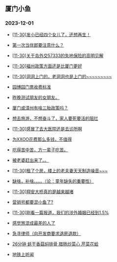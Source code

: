 ## 厦门小鱼 
### 2023-12-01

+ [[11-30]发小已经四个女儿了，还想再生！](http://bbs.xmfish.com/read-htm-tid-18113798.html)

+ [第一次当伴郎要注意什么？](http://bbs.xmfish.com/read-htm-tid-18113627.html)

+ [[11-30]关于岛外交57333的失地保险的高明见解](http://bbs.xmfish.com/read-htm-tid-18113658.html)

+ [[11-30]福州政策方面还是比厦门更好](http://bbs.xmfish.com/read-htm-tid-18113813.html)

+ [[11-30]洞洞上门的，老洞洞也是上门的~~~~~~~~~](http://bbs.xmfish.com/read-htm-tid-18113793.html)

+ [园博园门票收费标准](http://bbs.xmfish.com/read-htm-tid-18113854.html)

+ [昨晚测试朋友的女朋友。](http://bbs.xmfish.com/read-htm-tid-18113645.html)

+ [厦门或漳州有啥三胎政策吗？](http://bbs.xmfish.com/read-htm-tid-18113639.html)

+ [想去旅游，不想奋斗了，家人要死要活的阻拦](http://bbs.xmfish.com/read-htm-tid-18113620.html)

+ [[11-30]感冒了去大医院还是去诊所啊](http://bbs.xmfish.com/read-htm-tid-18113865.html)

+ [为XXOO花费那么多钱，不值得](http://bbs.xmfish.com/read-htm-tid-18113834.html)

+ [吃得苦中苦，方一辈子吃苦。](http://bbs.xmfish.com/read-htm-tid-18113653.html)

+ [被老婆赶出来了。。](http://bbs.xmfish.com/read-htm-tid-18113967.html)

+ [[11-30]租了个房，楼上的老夫妻天天制造噪音~~~](http://bbs.xmfish.com/read-htm-tid-18113973.html)

+ [缺啥，补啥。。。。（论：童年缺失的重要性）](http://bbs.xmfish.com/read-htm-tid-18113850.html)

+ [[11-30]翔安大桥真的是越来越堵](http://bbs.xmfish.com/read-htm-tid-18113969.html)

+ [营销号都要混小鱼了?](http://bbs.xmfish.com/read-htm-tid-18113726.html)

+ [[11-30]刚看一篇报道，我们的涉外婚姻已经到1.5%](http://bbs.xmfish.com/read-htm-tid-18113914.html)

+ [感觉煞混成最差的人了](http://bbs.xmfish.com/read-htm-tid-18114025.html)

+ [急寻律师（向开发商要求退房退款）](http://bbs.xmfish.com/read-htm-tid-18113852.html)

+ [26分钟 蚝干香菇焖排骨 腊肠炒菜心 芹菜花蛤](http://bbs.xmfish.com/read-htm-tid-18113823.html)

+ [地铁上听闻](http://bbs.xmfish.com/read-htm-tid-18114071.html)

